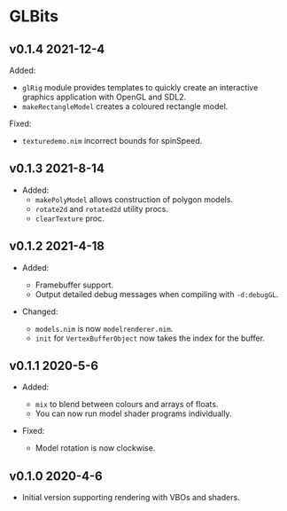 # GLBits


## v0.1.4 2021-12-4

Added:
  - `glRig` module provides templates to quickly create an interactive
    graphics application with OpenGL and SDL2.
  - `makeRectangleModel` creates a coloured rectangle model.

Fixed:
  - `texturedemo.nim` incorrect bounds for spinSpeed.

## v0.1.3 2021-8-14

- Added:
  - `makePolyModel` allows construction of polygon models.
  - `rotate2d` and `rotated2d` utility procs.
  - `clearTexture` proc.

## v0.1.2 2021-4-18

- Added:
  - Framebuffer support.
  - Output detailed debug messages when compiling with `-d:debugGL`.

- Changed:
  - `models.nim` is now `modelrenderer.nim`.
  - `init` for `VertexBufferObject` now takes the index for the buffer.

## v0.1.1 2020-5-6

- Added:
  - `mix` to blend between colours and arrays of floats.
  - You can now run model shader programs individually.

- Fixed:
  - Model rotation is now clockwise.

## v0.1.0 2020-4-6

- Initial version supporting rendering with VBOs and shaders.
